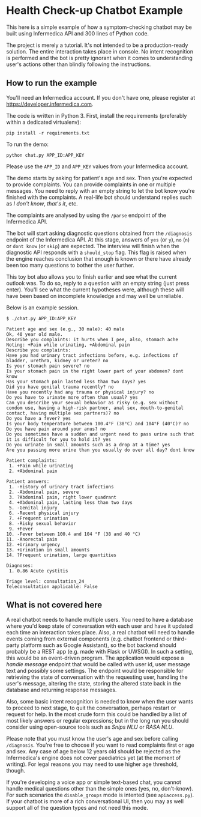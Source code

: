# Health Check-up Chatbot Example

This here is a simple example of how a symptom-checking chatbot may be built using Infermedica API and 300 lines
of Python code.

The project is merely a tutorial. It's not intended to be a production-ready solution.
The entire interaction takes place in console. No intent recognition is performed and the bot is pretty ignorant
when it comes to understanding user's actions other than blindly following the instructions.

## How to run the example

You'll need an Infermedica account. If you don't have one, please register at https://developer.infermedica.com.

The code is written in Python 3. First, install the requirements (preferably within a dedicated virtualenv):

```
pip install -r requirements.txt
```

To run the demo:

```
python chat.py APP_ID:APP_KEY
```

Please use the `APP_ID` and `APP_KEY` values from your Infermedica account.

The demo starts by asking for patient's age and sex. Then you're expected to provide complaints.
You can provide complaints in one or multiple messages. You need to reply with an empty string to let the bot know
you're finished with the complaints. A real-life bot should understand replies such as _I don't know_, _that's it_, etc.

The complaints are analysed by using the `/parse` endpoint of the Infermedica API.

The bot will start asking diagnostic questions obtained from the `/diagnosis` endpoint of the Infermedica API.
At this stage, answers of `yes` (or `y`), `no` (`n`) or `dont know` (or `skip`) are expected.
The interview will finish when the diagnostic API responds with a `should_stop` flag.
This flag is raised when the engine reaches conclusion that enough is known or there have already been too many
questions to bother the user further.

This toy bot also allows you to finish earlier and see what the current outlook was. To do so, reply to a question
with an empty string (just press enter). You'll see what the current hypotheses were, although these will have been
based on incomplete knowledge and may well be unreliable.

Below is an example session.

```
$ ./chat.py APP_ID:APP_KEY

Patient age and sex (e.g., 30 male): 40 male
Ok, 40 year old male.
Describe you complaints: it hurts when I pee, also, stomach ache
Noting: +Pain while urinating, +Abdominal pain
Describe you complaints:
Have you had urinary tract infections before, e.g. infections of bladder, urethra, kidney or ureter? no
Is your stomach pain severe? no
Is your stomach pain in the right lower part of your abdomen? dont know
Has your stomach pain lasted less than two days? yes
Did you have genital trauma recently? no
Have you recently had any trauma or physical injury? no
Do you have to urinate more often than usual? yes
Can you describe your sexual behavior as risky (e.g. sex without condom use, having a high-risk partner, anal sex, mouth-to-genital contact, having multiple sex partners)? no
Do you have a fever? yes
Is your body temperature between 100.4°F (38°C) and 104°F (40°C)? no
Do you have pain around your anus? no
Do you sometimes have a sudden and urgent need to pass urine such that it is difficult for you to hold it? yes
Do you urinate in small amounts such as a drop at a time? yes
Are you passing more urine than you usually do over all day? dont know

Patient complaints:
 1. +Pain while urinating
 2. +Abdominal pain

Patient answers:
 1. -History of urinary tract infections
 2. -Abdominal pain, severe
 3. ?Abdominal pain, right lower quadrant
 4. +Abdominal pain, lasting less than two days
 5. -Genital injury
 6. -Recent physical injury
 7. +Frequent urination
 8. -Risky sexual behavior
 9. +Fever
10. -Fever between 100.4 and 104 °F (38 and 40 °C)
11. -Anorectal pain
12. +Urinary urgency
13. +Urination in small amounts
14. ?Frequent urination, large quantities

Diagnoses:
 1. 0.86 Acute cystitis

Triage level: consultation_24
Teleconsultation applicable: False
```

## What is not covered here

A real chatbot needs to handle multiple users. You need to have a database where you'd keep state of conversation
with each user and have it updated each time an interaction takes place. Also, a real chatbot will need to handle
events coming from external components (e.g. chatbot frontend or third-party platform such as Google Assistant),
so the bot backend should probably be a REST app (e.g. made with Flask or UWSGI).
In such a setting, this would be an event-driven program. The application would expose a _handle message_ endpoint
that would be called with user id, user message text and possibly some settings.
The endpoint would be responsible for retrieving the state of conversation with the requesting user,
handling the user's message, altering the state, storing the altered state back in the database and returning response
messages.

Also, some basic intent recognition is needed to know when the user wants to proceed to next stage, to quit the
conversation, perhaps restart or request for help. In the most crude form this could be handled by a list of most likely
answers or regular expressions; but in the long run you should consider using open-source tools
such as _Snips NLU_ or _RASA NLU_.

Please note that you must know the user's age and sex before calling `/diagnosis`.
You're free to choose if you want to read complaints first or age and sex.
Any case of age below 12 years old should be rejected as the Infermedica's engine does not cover paediatrics yet
(at the moment of writing).
For legal reasons you may need to use higher age threshold, though. 


If you're developing a voice app or simple text-based chat, you cannot handle medical questions other than
the simple ones (yes, no, don't-know). For such scenarios the `disable_groups` mode is intented (see `apiaccess.py`).
If your chatbot is more of a rich conversational UI, then you may as well support all of the question types and not
need this mode.

